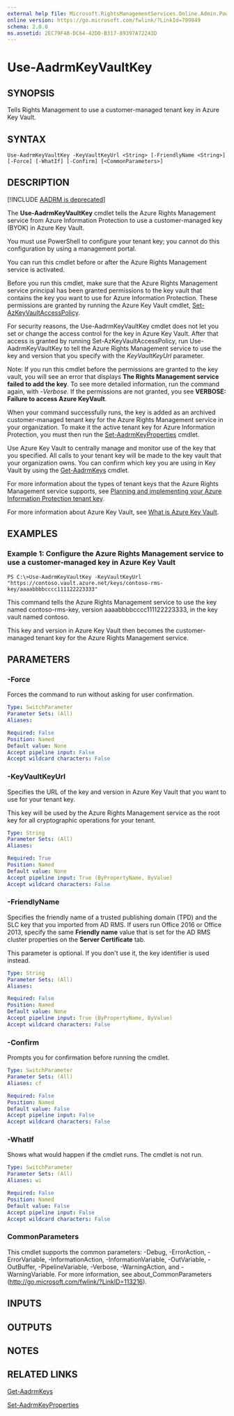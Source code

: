 ```yaml
---
external help file: Microsoft.RightsManagementServices.Online.Admin.PowerShell.dll-Help.xml
online version: https://go.microsoft.com/fwlink/?LinkId=799849
schema: 2.0.0
ms.assetid: 2EC79F48-DC64-42D0-B317-89397A72243D
---
```


# Use-AadrmKeyVaultKey

## SYNOPSIS
Tells Rights Management to use a customer-managed tenant key in Azure Key Vault.

## SYNTAX

```
Use-AadrmKeyVaultKey -KeyVaultKeyUrl <String> [-FriendlyName <String>] [-Force] [-WhatIf] [-Confirm] [<CommonParameters>]
```

## DESCRIPTION
[!INCLUDE [AADRM is deprecated](../includes/aadrm-deprecated.md)]

The **Use-AadrmKeyVaultKey** cmdlet tells the Azure Rights Management service from Azure Information Protection to use a customer-managed key (BYOK) in Azure Key Vault.

You must use PowerShell to configure your tenant key; you cannot do this configuration by using a management portal.

You can run this cmdlet before or after the Azure Rights Management service is activated.

Before you run this cmdlet, make sure that the Azure Rights Management service principal has been granted permissions to the key vault that contains the key you want to use for Azure Information Protection. These permissions are granted by running the Azure Key Vault cmdlet, [Set-AzKeyVaultAccessPolicy](/powershell/module/az.keyvault/set-azkeyvaultaccesspolicy).

For security reasons, the Use-AadrmKeyVaultKey cmdlet does not let you set or change the access control for the key in Azure Key Vault. After that access is granted by running Set-AzKeyVaultAccessPolicy, run Use-AadrmKeyVaultKey to tell the Azure Rights Management service to use the key and version that you specify with the *KeyVaultKeyUrl* parameter.

Note: If you run this cmdlet before the permissions are granted to the key vault, you will see an error that displays **The Rights Management service failed to add the key**. To see more detailed information, run the command again, with -*Verbose*. If the permissions are not granted, you see **VERBOSE: Failure to access Azure KeyVault**.

When your command successfully runs, the key is added as an archived customer-managed tenant key for the Azure Rights Management service in your organization. To make it the active tenant key for Azure Information Protection, you must then run the [Set-AadrmKeyProperties](./Set-AadrmKeyProperties.md) cmdlet.

Use Azure Key Vault to centrally manage and monitor use of the key that you specified. All calls to your tenant key will be made to the key vault that your organization owns. You can confirm which key you are using in Key Vault by using the [Get-AadrmKeys](./Get-AadrmKeys.md) cmdlet.

For more information about the types of tenant keys that the Azure Rights Management service supports, see [Planning and implementing your Azure Information Protection tenant key](https://docs.microsoft.com/information-protection/plan-design/plan-implement-tenant-key).

For more information about Azure Key Vault, see [What is Azure Key Vault](https://docs.microsoft.com/azure/key-vault/key-vault-whatis).


## EXAMPLES

### Example 1: Configure the Azure Rights Management service to use a customer-managed key in Azure Key Vault
```
PS C:\>Use-AadrmKeyVaultKey -KeyVaultKeyUrl "https://contoso.vault.azure.net/keys/contoso-rms-key/aaaabbbbcccc111122223333"
```

This command tells the Azure Rights Management service to use the key named contoso-rms-key, version aaaabbbbcccc111122223333, in the key vault named contoso.

This key and version in Azure Key Vault then becomes the customer-managed tenant key for the Azure Rights Management service.

## PARAMETERS

### -Force
Forces the command to run without asking for user confirmation.

```yaml
Type: SwitchParameter
Parameter Sets: (All)
Aliases:

Required: False
Position: Named
Default value: None
Accept pipeline input: False
Accept wildcard characters: False
```

### -KeyVaultKeyUrl
Specifies the URL of the key and version in Azure Key Vault that you want to use for your tenant key.

This key will be used by the Azure Rights Management service as the root key for all cryptographic operations for your tenant.

```yaml
Type: String
Parameter Sets: (All)
Aliases:

Required: True
Position: Named
Default value: None
Accept pipeline input: True (ByPropertyName, ByValue)
Accept wildcard characters: False
```

### -FriendlyName
Specifies the friendly name of a trusted publishing domain (TPD) and the SLC key that you imported from AD RMS. If users run Office 2016 or Office 2013, specify the same **Friendly name** value that is set for the AD RMS cluster properties on the **Server Certificate** tab. 

This parameter is optional. If you don't use it, the key identifier is used instead.

```yaml
Type: String
Parameter Sets: (All)
Aliases:

Required: False
Position: Named
Default value: None
Accept pipeline input: True (ByPropertyName, ByValue)
Accept wildcard characters: False
```

### -Confirm
Prompts you for confirmation before running the cmdlet.

```yaml
Type: SwitchParameter
Parameter Sets: (All)
Aliases: cf

Required: False
Position: Named
Default value: False
Accept pipeline input: False
Accept wildcard characters: False
```

### -WhatIf
Shows what would happen if the cmdlet runs. The cmdlet is not run.

```yaml
Type: SwitchParameter
Parameter Sets: (All)
Aliases: wi

Required: False
Position: Named
Default value: False
Accept pipeline input: False
Accept wildcard characters: False
```

### CommonParameters
This cmdlet supports the common parameters: -Debug, -ErrorAction, -ErrorVariable, -InformationAction, -InformationVariable, -OutVariable, -OutBuffer, -PipelineVariable, -Verbose, -WarningAction, and -WarningVariable. For more information, see about_CommonParameters (http://go.microsoft.com/fwlink/?LinkID=113216).

## INPUTS

## OUTPUTS

## NOTES

## RELATED LINKS

[Get-AadrmKeys](./Get-AadrmKeys.md)

[Set-AadrmKeyProperties](./Set-AadrmKeyProperties.md)

